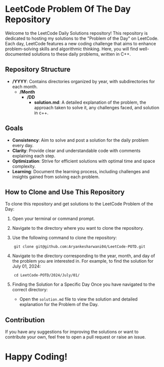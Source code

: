 # LeetCode Problem Of The Day Repository

Welcome to the LeetCode Daily Solutions repository! This repository is dedicated to hosting my solutions to the "Problem of the Day" on LeetCode. Each day, LeetCode features a new coding challenge that aims to enhance problem-solving skills and algorithmic thinking. Here, you will find well-documented solutions to these daily problems, written in C++.

## Repository Structure

- **/YYYY**: Contains directories organized by year, with subdirectories for each month.
    - **/Month**
      - **/DD**
        - **solution.md**: A detailed explanation of the problem, the approach taken to solve it, any challenges faced, and solution in c++.
        
## Goals

- **Consistency**: Aim to solve and post a solution for the daily problem every day.
- **Clarity**: Provide clear and understandable code with comments explaining each step.
- **Optimization**: Strive for efficient solutions with optimal time and space complexity.
- **Learning**: Document the learning process, including challenges and insights gained from solving each problem.

## How to Clone and Use This Repository

To clone this repository and get solutions to the LeetCode Problem of the Day:

1. Open your terminal or command prompt.

2. Navigate to the directory where you want to clone the repository.

3. Use the following command to clone the repository:

  ```
      git clone git@github.com:Aryankesharwani04/LeetCode-POTD.git
  ```

4. Navigate to the directory corresponding to the year, month, and day of the problem you are interested in. For example, to find the solution for July 01, 2024:

```
    cd LeetCode-POTD/2024/July/01/
```
5. Finding the Solution for a Specific Day
  Once you have navigated to the correct directory:

    - Open the `solution.md` file to view the solution and detailed explanation for the Problem of the Day.
   
## Contribution

If you have any suggestions for improving the solutions or want to contribute your own, feel free to open a pull request or raise an issue.

# Happy Coding!
